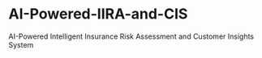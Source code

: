 # AI-Powered-IIRA-and-CIS
AI-Powered Intelligent Insurance Risk Assessment and Customer Insights System
